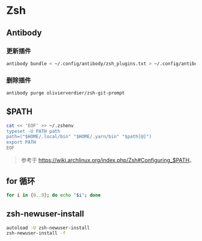 # Zsh

## Antibody

### 更新插件

```sh
antibody bundle < ~/.config/antibody/zsh_plugins.txt > ~/.config/antibody/zsh_plugins.sh
```

### 删除插件

```sh
antibody purge olivierverdier/zsh-git-prompt
```

## $PATH

```sh
cat << 'EOF' >> ~/.zshenv
typeset -U PATH path
path=("$HOME/.local/bin" "$HOME/.yarn/bin" "$path[@]")
export PATH
EOF
```

> 参考于 <https://wiki.archlinux.org/index.php/Zsh#Configuring_$PATH>。

## for 循环

```sh
for i in {0..9}; do echo "$i"; done
```

## zsh-newuser-install

```sh
autoload -U zsh-newuser-install
zsh-newuser-install -f
```
